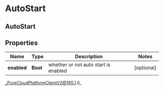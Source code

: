 # AutoStart

## AutoStart

## Properties

|Name | Type | Description | Notes|
|------------ | ------------- | ------------- | -------------|
| **enabled** | **Bool** | whether or not auto start is enabled | [optional] |



_PureCloudPlatformClientV2@165.1.0_
